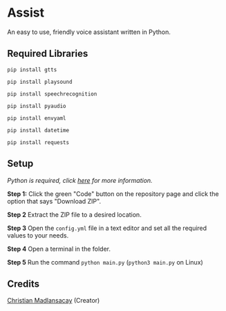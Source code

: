 # Assist
An easy to use, friendly voice assistant written in Python.

## Required Libraries

`pip install gtts`

`pip install playsound`

`pip install speechrecognition`

`pip install pyaudio`

`pip install envyaml`

`pip install datetime`

`pip install requests`

## Setup
*Python is required, click [here](https://www.python.org/downloads/) for more information.*

**Step 1:**
Click the green "Code" button on the repository page and click the option that says "Download ZIP".

**Step 2**
Extract the ZIP file to a desired location.

**Step 3**
Open the `config.yml` file in a text editor and set all the required values to your needs.

**Step 4**
Open a terminal in the folder.

**Step 5**
Run the command `python main.py` (`python3 main.py` on Linux)

## Credits
[Christian Madlansacay](https://solo.to/christianmadlansacay) (Creator)
